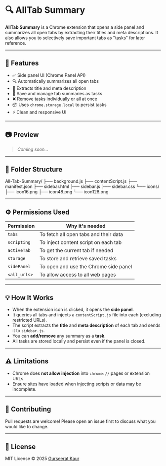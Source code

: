# 🔍 AllTab Summary

**AllTab Summary** is a Chrome extension that opens a side panel and summarizes all open tabs by extracting their titles and meta descriptions. It also allows you to selectively save important tabs as "tasks" for later reference.

---

## 🚀 Features

- ✅ Side panel UI (Chrome Panel API)
- 🔍 Automatically summarizes all open tabs
- 📝 Extracts title and meta description
- 💾 Save and manage tab summaries as tasks
- ❌ Remove tasks individually or all at once
- 📦 Uses `chrome.storage.local` to persist tasks
- ⚡ Clean and responsive UI

---

## 📷 Preview

> *Coming soon...*

---

## 📁 Folder Structure

All-Tab-Summary/
├── background.js
├── contentScript.js
├── manifest.json
├── sidebar.html
├── sidebar.js
├── sidebar.css
└── icons/
├── icon16.png
├── icon48.png
└── icon128.png

---

## ⚙️ Permissions Used

| Permission           | Why it's needed                          |
|----------------------|------------------------------------------|
| `tabs`               | To fetch all open tabs and their data    |
| `scripting`          | To inject content script on each tab     |
| `activeTab`          | To get the current tab if needed         |
| `storage`            | To store and retrieve saved tasks        |
| `sidePanel`          | To open and use the Chrome side panel    |
| `<all_urls>`         | To allow access to all web pages         |

---

## 💡 How It Works

- When the extension icon is clicked, it opens the **side panel**.
- It queries all tabs and injects a `contentScript.js` file into each (excluding restricted URLs).
- The script extracts the **title** and **meta description** of each tab and sends it to `sidebar.js`.
- You can **add/remove** any summary as a **task**.
- All tasks are stored locally and persist even if the panel is closed.

---

## ⚠️ Limitations

- Chrome does **not allow injection** into `chrome://` pages or extension URLs.
- Ensure sites have loaded when injecting scripts or data may be incomplete.

---

## 🤝 Contributing

Pull requests are welcome! Please open an issue first to discuss what you would like to change.

---

## 📄 License

MIT License © 2025 [Gurseerat Kaur](https://github.com/gurseerat)

